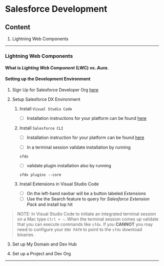 # Salesforce Development

## Content
1. Lightning Web Components

---- 
### Lightning Web Components

#### What is _Lighting Web Component_ (LWC) vs. _Aura_. 

#### Setting up the Development Environment 

1. Sign Up for Salesforce Developer Org [here](https://developer.salesforce.com/signup)

2. Setup Salesforce DX Environment

    1. Install `Visual Studio Code`
        - [ ] Installation instructions for your platform can be found [here](https://code.visualstudio.com/download)

    2. Install `Salesforce CLI`
        - [ ] Installation instruction for your platform can be found [here](https://developer.salesforce.com/tools/sfdxcli)

        - [ ] In a terminal session validate installation by running 

        ```sfdx
        sfdx
        ```

        - [ ] validate plugin installation also by running 

        ```sfdx
        sfdx plugins --core
        ```
        
    3. Install Extensions in Visual Studio Code
        - [ ] On the left-hand navbar will be a button labeled _Extensions_
        - [ ] Use the the Search feature to query for _Salesforce Extension Pack_ and install top hit

> NOTE: In Visual Studio Code to initiate an integrated terminal session on a Mac type `Ctrl + ~`. When the terminal session comes up validate that you can execute commands like `sfdx`. If you **CANNOT** you may need to configure your `ENV PATH` to point to the `sfdx` download binaries. 

3. Set up My Domain and Dev Hub

4. Set up a Project and Dev Org
----